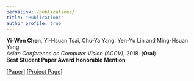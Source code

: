 ```yaml
---
permalink: /publications/
title: "Publications"
author_profile: true
---
```


**Yi-Wen Chen**, Yi-Hsuan Tsai, Chu-Ya Yang, Yen-Yu Lin and Ming-Hsuan Yang <br />
*Asian Conference on Computer Vision (ACCV)*, 2018. (**Oral**) <br />
**Best Student Paper Award Honorable Mention**

[[Paper]](https://arxiv.org/abs/1901.02444)
[[Project Page]](https://github.com/wenz116/TransferSeg)
